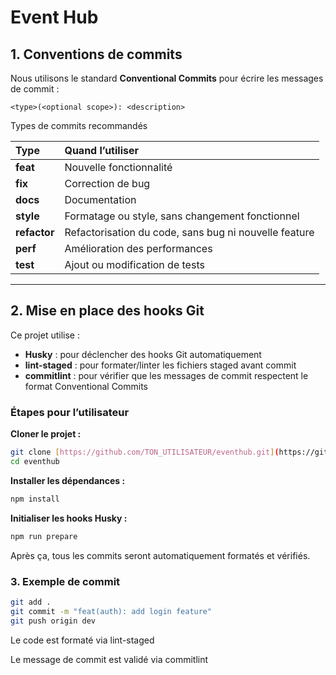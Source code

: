 # Event Hub

## 1. Conventions de commits

Nous utilisons le standard **Conventional Commits** pour écrire les messages de commit :

```<type>(<optional scope>): <description>```


Types de commits recommandés

| Type | Quand l’utiliser |
| :--- | :--- |
| **feat** | Nouvelle fonctionnalité |
| **fix** | Correction de bug |
| **docs** | Documentation |
| **style** | Formatage ou style, sans changement fonctionnel |
| **refactor** | Refactorisation du code, sans bug ni nouvelle feature |
| **perf** | Amélioration des performances |
| **test** | Ajout ou modification de tests |

---

## 2. Mise en place des hooks Git

Ce projet utilise :

* **Husky** : pour déclencher des hooks Git automatiquement
* **lint-staged** : pour formater/linter les fichiers staged avant commit
* **commitlint** : pour vérifier que les messages de commit respectent le format Conventional Commits

### Étapes pour l’utilisateur

**Cloner le projet :**

```bash
git clone [https://github.com/TON_UTILISATEUR/eventhub.git](https://github.com/TON_UTILISATEUR/eventhub.git)
cd eventhub
```

**Installer les dépendances :**

```bash
npm install
```

**Initialiser les hooks Husky :**

```bash
npm run prepare
```

Après ça, tous les commits seront automatiquement formatés et vérifiés.

### 3. Exemple de commit

```bash
git add .
git commit -m "feat(auth): add login feature"
git push origin dev
```

Le code est formaté via lint-staged

Le message de commit est validé via commitlint